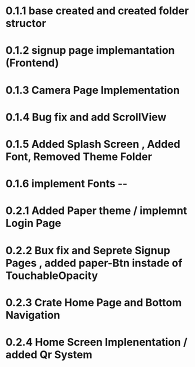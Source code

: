 # 0.1.1 base created and created folder structor
# 0.1.2 signup page implemantation (Frontend)
# 0.1.3 Camera Page Implementation
# 0.1.4 Bug fix and add ScrollView
# 0.1.5 Added Splash Screen , Added Font, Removed Theme Folder
# 0.1.6 implement Fonts --

# 0.2.1 Added Paper theme / implemnt Login Page
# 0.2.2 Bux fix and Seprete Signup Pages , added paper-Btn instade of TouchableOpacity
# 0.2.3 Crate Home Page and Bottom Navigation
# 0.2.4 Home Screen Implenentation / added Qr System